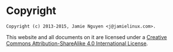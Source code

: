 # Copyright
```
Copyright (c) 2013-2015, Jamie Nguyen <j@jamielinux.com>.
```
This website and all documents on it are licensed under a [Creative Commons Attribution-ShareAlike 4.0 International License](https://creativecommons.org/licenses/by-sa/4.0/).